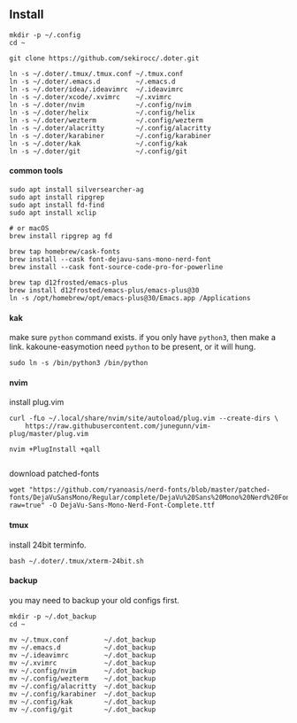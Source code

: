 

## Install

```
mkdir -p ~/.config
cd ~

git clone https://github.com/sekirocc/.doter.git

ln -s ~/.doter/.tmux/.tmux.conf ~/.tmux.conf
ln -s ~/.doter/.emacs.d         ~/.emacs.d
ln -s ~/.doter/idea/.ideavimrc  ~/.ideavimrc
ln -s ~/.doter/xcode/.xvimrc    ~/.xvimrc
ln -s ~/.doter/nvim             ~/.config/nvim
ln -s ~/.doter/helix            ~/.config/helix
ln -s ~/.doter/wezterm          ~/.config/wezterm
ln -s ~/.doter/alacritty        ~/.config/alacritty
ln -s ~/.doter/karabiner        ~/.config/karabiner
ln -s ~/.doter/kak              ~/.config/kak
ln -s ~/.doter/git              ~/.config/git
```

#### common tools

```
sudo apt install silversearcher-ag
sudo apt install ripgrep
sudo apt install fd-find
sudo apt install xclip

# or macOS
brew install ripgrep ag fd

brew tap homebrew/cask-fonts
brew install --cask font-dejavu-sans-mono-nerd-font
brew install --cask font-source-code-pro-for-powerline

brew tap d12frosted/emacs-plus
brew install d12frosted/emacs-plus/emacs-plus@30
ln -s /opt/homebrew/opt/emacs-plus@30/Emacs.app /Applications
```


#### kak

make sure `python` command exists. if you only have `python3`, then make a link.
kakoune-easymotion need `python` to be present, or it will hung.

```
sudo ln -s /bin/python3 /bin/python
```

#### nvim

install plug.vim

```
curl -fLo ~/.local/share/nvim/site/autoload/plug.vim --create-dirs \
    https://raw.githubusercontent.com/junegunn/vim-plug/master/plug.vim

nvim +PlugInstall +qall


```

download patched-fonts

```
wget "https://github.com/ryanoasis/nerd-fonts/blob/master/patched-fonts/DejaVuSansMono/Regular/complete/DejaVu%20Sans%20Mono%20Nerd%20Font%20Complete.ttf?raw=true" -O DejaVu-Sans-Mono-Nerd-Font-Complete.ttf
```

#### tmux

install 24bit terminfo.

```
bash ~/.doter/.tmux/xterm-24bit.sh
```



#### backup

you may need to backup your old configs first.

```
mkdir -p ~/.dot_backup
cd ~

mv ~/.tmux.conf         ~/.dot_backup
mv ~/.emacs.d           ~/.dot_backup
mv ~/.ideavimrc         ~/.dot_backup
mv ~/.xvimrc            ~/.dot_backup
mv ~/.config/nvim       ~/.dot_backup
mv ~/.config/wezterm    ~/.dot_backup
mv ~/.config/alacritty  ~/.dot_backup
mv ~/.config/karabiner  ~/.dot_backup
mv ~/.config/kak        ~/.dot_backup
mv ~/.config/git        ~/.dot_backup
```
